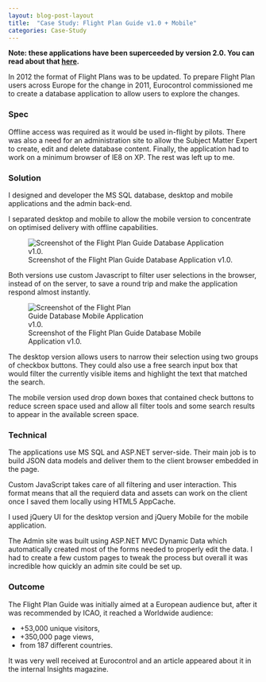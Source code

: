 ```yaml
---
layout: blog-post-layout
title:  "Case Study: Flight Plan Guide v1.0 + Mobile"
categories: Case-Study
---
```


**Note: these applications have been superceeded by version 2.0. You can read about that <a href="/blog/case-study/2014/01/11/case-fple.html" title="Select to read a short case study of the FPLE web application.">here</a>.**

In 2012 the format of Flight Plans was to be updated. To prepare Flight Plan users across Europe for the change in 2011, Eurocontrol commissioned me to create a database application to allow users to explore the changes.

### Spec

Offline access was required as it would be used in-flight by pilots. There was also a need for an administration site to allow the Subject Matter Expert to create, edit and delete database content. Finally, the application had to work on a minimum browser of IE8 on XP. The rest was left up to me.

### Solution

I designed and developer the MS SQL database, desktop and mobile applications and the admin back-end.

I separated desktop and mobile to allow the mobile version to concentrate on optimised delivery with offline capabilities.

<figure>
  <img src="/blog/img/2014/jan/2014-01-11-case-fpl.jpg" alt="Screenshot of the Flight Plan Guide Database Application v1.0." style="max-width:598px;">
  <figcaption>Screenshot of the Flight Plan Guide Database Application v1.0.</figcaption>
</figure>

Both versions use custom Javascript to filter user selections in the browser, instead of on the server, to save a round trip and make the application respond almost instantly.

<figure>
  <img src="/blog/img/2014/jan/2014-01-10-case-fplm.jpg" alt="Screenshot of the Flight Plan Guide Database Mobile Application v1.0." style="max-width:247px;">
  <figcaption>Screenshot of the Flight Plan Guide Database Mobile Application v1.0.</figcaption>
</figure>


The desktop version allows users to narrow their selection using two groups of checkbox buttons. They could also use a free search input box that would filter the currently visible items and highlight the text that matched the search.

The mobile version used drop down boxes that contained check buttons to reduce screen space used and allow all filter tools and some search results to appear in the available screen space.

### Technical

The applications use MS SQL and ASP.NET server-side. Their main job is to build JSON data models and deliver them to the client browser embedded in the page.

Custom JavaScript takes care of all filtering and user interaction. This format means that all the requierd data and assets can work on the client once I saved them locally using HTML5 AppCache.

I used jQuery UI for the desktop version and jQuery Mobile for the mobile application.

The Admin site was built using ASP.NET MVC Dynamic Data which automatically created most of the forms needed to properly edit the data. I had to create a few custom pages to tweak the process but overall it was incredible how quickly an admin site could be set up.

### Outcome

The Flight Plan Guide was initially aimed at a European audience but, after it was recommended by ICAO, it reached a Worldwide audience:

* +53,000 unique visitors,
* +350,000 page views,
* from 187 different countries.

It was very well received at Eurocontrol and an article appeared about it in the internal Insights magazine.
